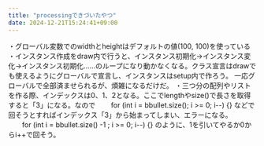 ```yaml
---
title: "processingできづいたやつ"
date: 2024-12-21T15:24:41+09:00
---
```

・グローバル変数でのwidthとheightはデフォルトの値(100, 100)を使っている
・インスタンス作成をdraw内で行うと、インスタンス初期化→インスタンス変化→インスタンス初期化……のループになり動かなくなる。クラス宣言はdrawでも使えるようにグローバルで宣言し、インスタンスはsetup内で作ろう。
一応グローバルで全部済ませられるが、煩雑になるだけだ。
・三つ分の配列やリストを作る際、インデックスは0、1、2となる。ここでlengthやsize()で長さを取得すると「3」になる。なので
　　for (int i = bbullet.size(); i >= 0; i--) {}
などで回そうとすればインデックス「3」から始まってしまい、エラーになる。
　　for (int i = bbullet.size() -1 ; i >= 0; i--) {}
のように、1を引いてやるか0からi++で回そう。

